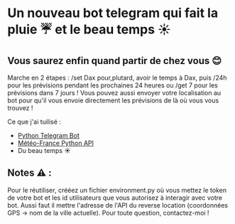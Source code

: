 # Un nouveau bot telegram qui fait la pluie :umbrella: et le beau temps :sunny:
## Vous saurez enfin quand partir de chez vous :blush:




Marche en 2 étapes : /set Dax pour,plutard, avoir le temps à Dax, puis /24h pour les prévisions pendant les prochaines 24 heures ou /get 7 pour les prévisions dans 7 jours ! Vous pouvez aussi envoyer votre localisation au bot pour qu'il vous envoie directement les prévisions de là où vous vous trouvez !

Ce que j'ai tuilisé : 

- [Python Telegram Bot](https://github.com/python-telegram-bot/python-telegram-bot)
- [Météo-France Python API](https://github.com/hacf-fr/meteofrance-api)
- Du beau temps :sunny:

## Notes :warning: :

Pour le réutiliser, crééez un fichier environment.py où vous mettez le token de votre bot et les id utilisateurs que vous autorisez à interagir avec votre bot. Aussi faut il mettre l'adresse de l'API du reverse location (coordonnées GPS -> nom de la ville actuelle). Pour toute question, contactez-moi ! 
